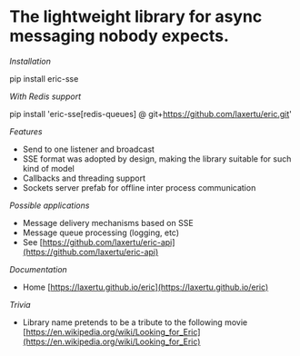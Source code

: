 <a id="the-lightweight-library-for-async-messaging-nobody-expects"></a>

# The lightweight library for async messaging nobody expects.

*Installation*

pip install eric-sse

*With Redis support*

pip install 'eric-sse[redis-queues] @ git+https://github.com/laxertu/eric.git'

*Features*

* Send to one listener and broadcast
* SSE format was adopted by design, making the library suitable for such kind of model
* Callbacks and threading support
* Sockets server prefab for offline inter process communication

*Possible applications*

* Message delivery mechanisms based on SSE
* Message queue processing (logging, etc)
* See [https://github.com/laxertu/eric-api](https://github.com/laxertu/eric-api)

*Documentation*

* Home [https://laxertu.github.io/eric](https://laxertu.github.io/eric)


*Trivia*

* Library name pretends to be a tribute to the following movie [https://en.wikipedia.org/wiki/Looking_for_Eric](https://en.wikipedia.org/wiki/Looking_for_Eric)
